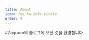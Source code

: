 ```yaml
---
title: About
icon: fas fa-info-circle
order: 4
---
```


<!--
> Add Markdown syntax content to file `_tabs/about.md`{: .filepath } and it will show up on this page.
{: .prompt-tip }
-->

#Zaquum의 블로그에 오신 것을 환영합니다.